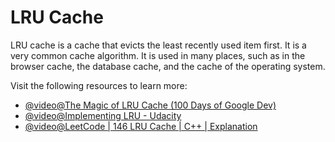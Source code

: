 # LRU Cache

LRU cache is a cache that evicts the least recently used item first. It is a very common cache algorithm. It is used in many places, such as in the browser cache, the database cache, and the cache of the operating system.

Visit the following resources to learn more:

- [@video@The Magic of LRU Cache (100 Days of Google Dev)](https://www.youtube.com/watch?v=R5ON3iwx78M)
- [@video@Implementing LRU - Udacity](https://www.youtube.com/watch?v=bq6N7Ym81iI)
- [@video@LeetCode | 146 LRU Cache | C++ | Explanation](https://www.youtube.com/watch?v=8-FZRAjR7qU)